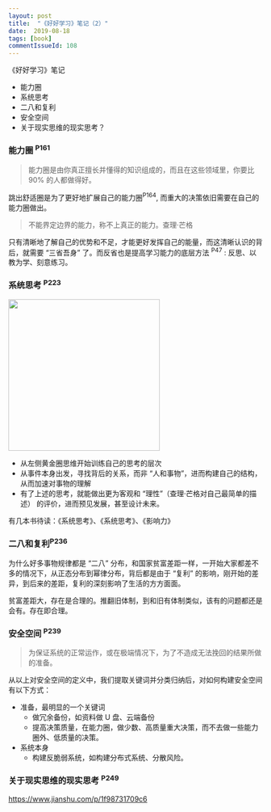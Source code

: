 ```yaml
---
layout: post
title:  "《好好学习》笔记（2）"
date:  2019-08-18
tags: [book]
commentIssueId: 108
---
```




《好好学习》笔记
* 能力圈
* 系统思考
* 二八和复利
* 安全空间
* 关于现实思维的现实思考？



### 能力圈 <sup>P161</sup>

> 能力圈是由你真正擅长并懂得的知识组成的，而且在这些领域里，你要比 90% 的人都做得好。

跳出舒适圈是为了更好地扩展自己的能力圈<sup>P164</sup>, 而重大的决策依旧需要在自己的能力圈做出。

> 不能界定边界的能力，称不上真正的能力。查理·芒格

只有清晰地了解自己的优势和不足，才能更好发挥自己的能量，而这清晰认识的背后，就需要 “三省吾身” 了。而反省也是提高学习能力的底层方法 <sup>P47</sup> : 反思、以教为学、刻意练习。



### 系统思考 <sup>P223</sup>

<img width='300px' src="https://user-images.githubusercontent.com/7157346/63221255-f9cb9700-c1c8-11e9-82d2-72f7dec0e06e.jpeg" />



* 从左侧黄金圈思维开始训练自己的思考的层次
* 从事件本身出发，寻找背后的关系，而非 “人和事物”，进而构建自己的结构，从而加速对事物的理解
* 有了上述的思考，就能做出更为客观和 “理性”（查理·芒格对自己最简单的描述） 的评价，进而预见发展，甚至设计未来。

有几本书待读：《系统思考》、《系统思考》、《影响力》



### 二八和复利<sup>P236</sup>

为什么好多事物规律都是 “二八” 分布，和国家贫富差距一样，一开始大家都差不多的情况下，从正态分布到幂律分布，背后都是由于 “复利” 的影响，刚开始的差异，到后来的差距，复利的深刻影响了生活的方方面面。

贫富差距大，存在是合理的。推翻旧体制，到和旧有体制类似，该有的问题都还是会有。存在即合理。





### 安全空间 <sup>P239</sup>

> 为保证系统的正常运作，或在极端情况下，为了不造成无法挽回的结果所做的准备。

从以上对安全空间的定义中，我们提取关键词并分类归纳后，对如何构建安全空间有以下方式：

* 准备，最明显的一个关键词
  * 做冗余备份，如资料做 U 盘、云端备份
  * 提高决策质量，在能力圈，做少数、高质量重大决策，而不去做一些能力圈外、低质量的决策。
* 系统本身
  * 构建反脆弱系统，如构建分布式系统、分散风险。



### 关于现实思维的现实思考 <sup>P249</sup>

https://www.jianshu.com/p/1f98731709c6




